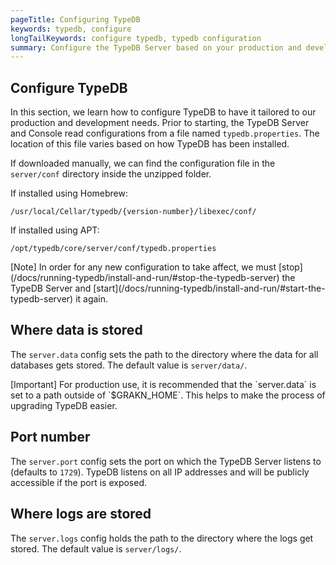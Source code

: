 ```yaml
---
pageTitle: Configuring TypeDB
keywords: typedb, configure
longTailKeywords: configure typedb, typedb configuration
summary: Configure the TypeDB Server based on your production and development needs.
---
```


## Configure TypeDB
In this section, we learn how to configure TypeDB to have it tailored to our production and development needs.
Prior to starting, the TypeDB Server and Console read configurations from a file named `typedb.properties`.
The location of this file varies based on how TypeDB has been installed.

If downloaded manually, we can find the configuration file in the `server/conf` directory inside the unzipped folder.

If installed using Homebrew:

```
/usr/local/Cellar/typedb/{version-number}/libexec/conf/
```

If installed using APT:

```
/opt/typedb/core/server/conf/typedb.properties
```

<div class="note">
[Note]
In order for any new configuration to take affect, we must [stop](/docs/running-typedb/install-and-run/#stop-the-typedb-server) the TypeDB Server 
and [start](/docs/running-typedb/install-and-run/#start-the-typedb-server) it again.
</div>


## Where data is stored
The `server.data` config sets the path to the directory where the data for all databases gets stored. The default value is `server/data/`.

<div class="note">
[Important]
For production use, it is recommended that the `server.data` is set to a path outside of `$GRAKN_HOME`. This helps to make the process of upgrading TypeDB easier.
</div>

## Port number
The `server.port` config sets the port on which the TypeDB Server listens to (defaults to `1729`).
TypeDB listens on all IP addresses and will be publicly accessible if the port is exposed.

## Where logs are stored
The `server.logs` config holds the path to the directory where the logs get stored. The default value is `server/logs/`.
